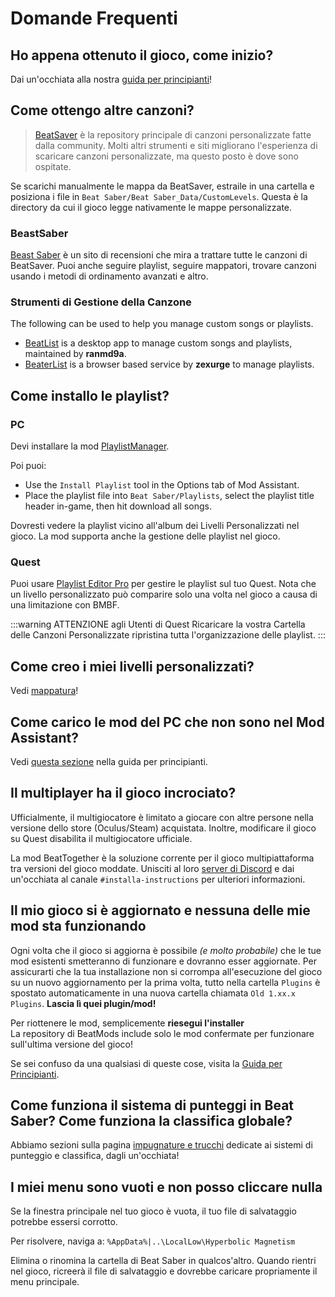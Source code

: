 # Domande Frequenti

## Ho appena ottenuto il gioco, come inizio?
Dai un'occhiata alla nostra [guida per principianti](/beginners-guide.md)!

## Come ottengo altre canzoni?
> [BeatSaver](https://beatsaver.com) è la repository principale di canzoni personalizzate fatte dalla community. Molti altri strumenti e siti migliorano l'esperienza di scaricare canzoni personalizzate, ma questo posto è dove sono ospitate.

Se scarichi manualmente le mappa da BeatSaver, estraile in una cartella e posiziona i file in `Beat Saber/Beat Saber_Data/CustomLevels`. Questa è la directory da cui il gioco legge nativamente le mappe personalizzate.

### BeastSaber
[Beast Saber](https://www.bsaber.com) è un sito di recensioni che mira a trattare tutte le canzoni di BeatSaver. Puoi anche seguire playlist, seguire mappatori, trovare canzoni usando i metodi di ordinamento avanzati e altro.

### Strumenti di Gestione della Canzone

The following can be used to help you manage custom songs or playlists.

* [BeatList](https://github.com/ranmd9a/beatlist/releases/latest) is a desktop app to manage custom songs and playlists, maintained by **ranmd9a**.
* [BeaterList](https://syltaris.github.io/beaterlist) is a browser based service by **zexurge** to manage playlists.

## Come installo le playlist?

### PC
Devi installare la mod [PlaylistManager](https://github.com/rithik-b/PlaylistManager/releases/latest).

Poi puoi:

* Use the `Install Playlist` tool in the Options tab of Mod Assistant.
* Place the playlist file into `Beat Saber/Playlists`, select the playlist title header in-game, then hit download all songs.

Dovresti vedere la playlist vicino all'album dei Livelli Personalizzati nel gioco. La mod supporta anche la gestione delle playlist nel gioco.

### Quest
Puoi usare [Playlist Editor Pro](https://beatsaberquest.com/bmbf/my-tools/playlist-editor-pro/) per gestire le playlist sul tuo Quest. Nota che un livello personalizzato può comparire solo una volta nel gioco a causa di una limitazione con BMBF.

:::warning ATTENZIONE agli Utenti di Quest Ricaricare la vostra Cartella delle Canzoni Personalizzate ripristina tutta l'organizzazione delle playlist. :::

## Come creo i miei livelli personalizzati?
Vedi [mappatura](/mapping/)!

## Come carico le mod del PC che non sono nel Mod Assistant?
Vedi [questa sezione](/pc-modding.md#manual-installation) nella guida per principianti.

## Il multiplayer ha il gioco incrociato?
Ufficialmente, il multigiocatore è limitato a giocare con altre persone nella versione dello store (Oculus/Steam) acquistata. Inoltre, modificare il gioco su Quest disabilita il multigiocatore ufficiale.

La mod BeatTogether è la soluzione corrente per il gioco multipiattaforma tra versioni del gioco moddate. Unisciti al loro [server di Discord](https://discord.com/invite/gezGrFG4tz) e dai un'occhiata al canale `#installa-instructions` per ulteriori informazioni.

## Il mio gioco si è aggiornato e nessuna delle mie mod sta funzionando
Ogni volta che il gioco si aggiorna è possibile *(e molto probabile)* che le tue mod esistenti smetteranno di funzionare e dovranno esser aggiornate. Per assicurarti che la tua installazione non si corrompa all'esecuzione del gioco su un nuovo aggiornamento per la prima volta, tutto nella cartella `Plugins` è spostato automaticamente in una nuova cartella chiamata `Old 1.xx.x Plugins`. **Lascia lì quei plugin/mod!**

Per riottenere le mod, semplicemente **riesegui l'installer**  
La repository di BeatMods include solo le mod confermate per funzionare sull'ultima versione del gioco!

Se sei confuso da una qualsiasi di queste cose, visita la [Guida per Principianti](/beginners-guide.md).

## Come funziona il sistema di punteggi in Beat Saber? Come funziona la classifica globale?
Abbiamo sezioni sulla pagina [impugnature e trucchi](/grips-and-tricks.md) dedicate ai sistemi di punteggio e classifica, dagli un'occhiata!

## I miei menu sono vuoti e non posso cliccare nulla
Se la finestra principale nel tuo gioco è vuota, il tuo file di salvataggio potrebbe essersi corrotto.

Per risolvere, naviga a: `%AppData%|..\LocalLow\Hyperbolic Magnetism`

Elimina o rinomina la cartella di Beat Saber in qualcos'altro. Quando rientri nel gioco, ricreerà il file di salvataggio e dovrebbe caricare propriamente il menu principale.
